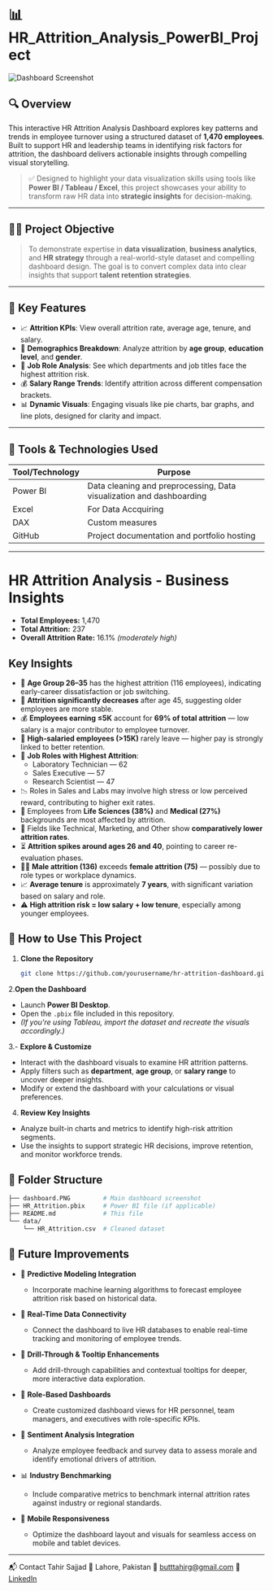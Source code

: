 # 📊 HR_Attrition_Analysis_PowerBI_Project

![Dashboard Screenshot](dashboard.PNG)

## 🔍 Overview

This interactive HR Attrition Analysis Dashboard explores key patterns and trends in employee turnover using a structured dataset of **1,470 employees**. Built to support HR and leadership teams in identifying risk factors for attrition, the dashboard delivers actionable insights through compelling visual storytelling.

> ✅ Designed to highlight your data visualization skills using tools like **Power BI / Tableau / Excel**, this project showcases your ability to transform raw HR data into **strategic insights** for decision-making.

---

## 🧑‍💻 Project Objective

> To demonstrate expertise in **data visualization**, **business analytics**, and **HR strategy** through a real-world-style dataset and compelling dashboard design. The goal is to convert complex data into clear insights that support **talent retention strategies**.

---

## 📌 Key Features

- 📈 **Attrition KPIs**: View overall attrition rate, average age, tenure, and salary.
- 👥 **Demographics Breakdown**: Analyze attrition by **age group**, **education level**, and **gender**.
- 💼 **Job Role Analysis**: See which departments and job titles face the highest attrition risk.
- 💰 **Salary Range Trends**: Identify attrition across different compensation brackets.
- 📊 **Dynamic Visuals**: Engaging visuals like pie charts, bar graphs, and line plots, designed for clarity and impact.

---

## 🧰 Tools & Technologies Used

| Tool/Technology | Purpose                           |
|-----------------|-----------------------------------|
| Power BI        | Data cleaning and preprocessing, Data visualization and dashboarding |
| Excel           | For Data Accquiring |
| DAX             | Custom measures |
| GitHub          | Project documentation and portfolio hosting |

---

# HR Attrition Analysis - Business Insights

- **Total Employees:** 1,470  
- **Total Attrition:** 237  
- **Overall Attrition Rate:** 16.1% _(moderately high)_

## Key Insights

- 🔹 **Age Group 26–35** has the highest attrition (116 employees), indicating early-career dissatisfaction or job switching.
- 🔹 **Attrition significantly decreases** after age 45, suggesting older employees are more stable.
- 💰 **Employees earning ≤5K** account for **69% of total attrition** — low salary is a major contributor to employee turnover.
- 💼 **High-salaried employees (>15K)** rarely leave — higher pay is strongly linked to better retention.
- 🧪 **Job Roles with Highest Attrition**:
  - Laboratory Technician — 62
  - Sales Executive — 57
  - Research Scientist — 47
- 📉 Roles in Sales and Labs may involve high stress or low perceived reward, contributing to higher exit rates.
- 🧬 Employees from **Life Sciences (38%)** and **Medical (27%)** backgrounds are most affected by attrition.
- 🔬 Fields like Technical, Marketing, and Other show **comparatively lower attrition rates**.
- ⏳ **Attrition spikes around ages 26 and 40**, pointing to career re-evaluation phases.
- 👨‍💼 **Male attrition (136)** exceeds **female attrition (75)** — possibly due to role types or workplace dynamics.
- 📈 **Average tenure** is approximately **7 years**, with significant variation based on salary and role.
- ⚠️ **High attrition risk = low salary + low tenure**, especially among younger employees.

## 📌 How to Use This Project

1. **Clone the Repository**
   ```bash
   git clone https://github.com/yourusername/hr-attrition-dashboard.git

2.**Open the Dashboard**
  - Launch **Power BI Desktop**.
  - Open the `.pbix` file included in this repository.
  - *(If you're using Tableau, import the dataset and recreate the visuals accordingly.)*

3.- **Explore & Customize**
  - Interact with the dashboard visuals to examine HR attrition patterns.
  - Apply filters such as **department**, **age group**, or **salary range** to uncover deeper insights.
  - Modify or extend the dashboard with your calculations or visual preferences.

4. **Review Key Insights**
  - Analyze built-in charts and metrics to identify high-risk attrition segments.
  - Use the insights to support strategic HR decisions, improve retention, and monitor workforce trends.


## 📂 Folder Structure

```bash
├── dashboard.PNG         # Main dashboard screenshot
├── HR_Attrition.pbix     # Power BI file (if applicable)
├── README.md             # This file
└── data/
    └── HR_Attrition.csv  # Cleaned dataset
```
## 🔮 Future Improvements

- 🧠 **Predictive Modeling Integration**  
  - Incorporate machine learning algorithms to forecast employee attrition risk based on historical data.

- 📡 **Real-Time Data Connectivity**  
  - Connect the dashboard to live HR databases to enable real-time tracking and monitoring of employee trends.

- 🧭 **Drill-Through & Tooltip Enhancements**  
  - Add drill-through capabilities and contextual tooltips for deeper, more interactive data exploration.

- 👥 **Role-Based Dashboards**  
  - Create customized dashboard views for HR personnel, team managers, and executives with role-specific KPIs.

- 💬 **Sentiment Analysis Integration**  
  - Analyze employee feedback and survey data to assess morale and identify emotional drivers of attrition.

- 📊 **Industry Benchmarking**  
  - Include comparative metrics to benchmark internal attrition rates against industry or regional standards.

- 📱 **Mobile Responsiveness**  
  - Optimize the dashboard layout and visuals for seamless access on mobile and tablet devices.

---



📬 Contact
Tahir Sajjad
📍 Lahore, Pakistan
📧 butttahirg@gmail.com
🔗 [LinkedIn](https://www.linkedin.com/in/tahir-sajjad-butt-a8b384249)
